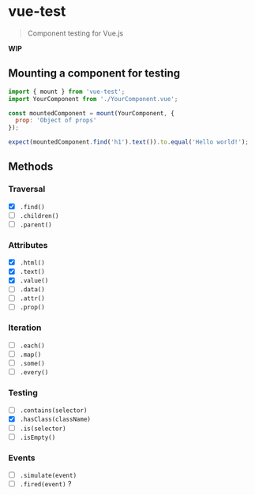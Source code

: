# vue-test

> Component testing for Vue.js

**WIP**

## Mounting a component for testing

```js
import { mount } from 'vue-test';
import YourComponent from './YourComponent.vue';

const mountedComponent = mount(YourComponent, {
  prop: 'Object of props'
});

expect(mountedComponent.find('h1').text()).to.equal('Hello world!');
```

## Methods

### Traversal

- [x] `.find()`
- [ ] `.children()`
- [ ] `.parent()`

### Attributes

- [x] `.html()`
- [x] `.text()`
- [x] `.value()`
- [ ] `.data()`
- [ ] `.attr()`
- [ ] `.prop()`

### Iteration

- [ ] `.each()`
- [ ] `.map()`
- [ ] `.some()`
- [ ] `.every()`

### Testing

- [ ] `.contains(selector)`
- [x] `.hasClass(className)`
- [ ] `.is(selector)`
- [ ] `.isEmpty()`

### Events

- [ ] `.simulate(event)`
- [ ] `.fired(event)` ?
